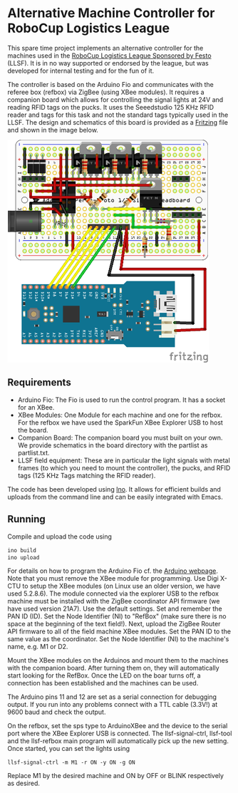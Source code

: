 
Alternative Machine Controller for RoboCup Logistics League
===========================================================

This spare time project implements an alternative controller for the machines used in the [RoboCup Logistics League Sponsored by Festo](http://www.robocup-logistics.org) (LLSF). It is in no way supported or endorsed by the league, but was developed for internal testing and for the fun of it.

The controller is based on the Arduino Fio and communicates with the referee box (refbox) via ZigBee (using XBee modules). It requires a companion board which allows for controlling the signal lights at 24V and reading RFID tags on the pucks. It uses the Seeedstudio 125 KHz RFID reader and tags for this task and not the standard tags typically used in the LLSF. The design and schematics of this board is provided as a [Fritzing](http://fritzing.org) file and shown in the image below.

![Fritzing view](board/permaproto.png)

Requirements
------------
- Arduino Fio:
  The Fio is used to run the control program. It has a socket for an XBee.
- XBee Modules:
  One Module for each machine and one for the refbox. For the refbox we have used the SparkFun XBee Explorer USB to host the board.
- Companion Board:
  The companion board you must built on your own. We provide schematics in the board directory with the partlist as partlist.txt.
- LLSF field equipment:
  These are in particular the light signals with metal frames (to which you need to mount the controller), the pucks, and RFID tags (125 KHz Tags matching the RFID reader).

The code has been developed using [Ino](http://inotool.org/). It allows for efficient builds and uploads from the command line and can be easily integrated with Emacs.

Running
-------
Compile and upload the code using

    ino build
    ino upload

For details on how to program the Arduino Fio cf. the [Arduino webpage](http://arduino.cc/en/Main/ArduinoBoardFioProgramming). Note that you must remove the XBee module for programming. Use Digi X-CTU to setup the XBee modules (on Linux use an older version, we have used 5.2.8.6). The module connected via the explorer USB to the refbox machine must be installed with the ZigBee coordinator API firmware (we have used version 21A7). Use the default settings. Set and remember the PAN ID (ID). Set the Node Identifier (NI) to "RefBox" (make sure there is no space at the beginning of the text field!). Next, upload the ZigBee Router API firmware to all of the field machine XBee modules. Set the PAN ID to the same value as the coordinator. Set the Node Identifier (NI) to the machine's name, e.g. M1 or D2.

Mount the XBee modules on the Arduinos and mount them to the machines with the companion board. After turning them on, they will automatically start looking for the RefBox. Once the LED on the boar turns off, a connection has been established and the machines can be used.

The Arduino pins 11 and 12 are set as a serial connection for debugging output. If you run into any problems connect with a TTL cable (3.3V!) at 9600 baud and check the output.

On the refbox, set the sps type to ArduinoXBee and the device to the serial port where the XBee Explorer USB is connected. The llsf-signal-ctrl, llsf-tool and the llsf-refbox main program will automatically pick up the new setting. Once started, you can set the lights using

    llsf-signal-ctrl -m M1 -r ON -y ON -g ON

Replace M1 by the desired machine and ON by OFF or BLINK respectively as desired.
